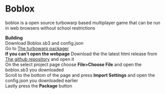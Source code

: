 # Boblox
boblox is a open source turbowarp based multiplayer game that can be run in web browsers without school restrictions


**Building**
<br/>
Download Boblox.sb3 and config.json
<br/>
Go to <a href="https://packager.turbowarp.org/">The turbowarp packager</a>
<br/>
**If you can't open the webpage** Download the the latest html release from <a href="https://github.com/TurboWarp/packager/releases">The github repository</a> and open it
<br/>
On the select project page choose **File>Choose File** and open the boblox.sb3 you downloaded
<br/>
Scroll to the bottom of the page and press **Import Settings** and open the config.json you downloaded earlier
<br/>
Lastly press the **Package** button
